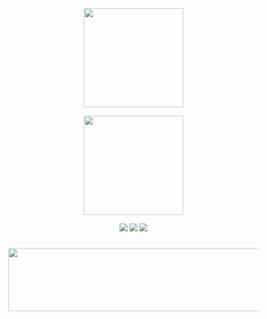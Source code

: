 <div align="center">
  <a href="https://github.com/slydeveloper">
    <img height=200 align="center" src="https://github-readme-stats.vercel.app/api?username=slydeveloper&theme=react" />
  </a>
</div>
<br/>
<div align="center">
  <a href="https://github.com/slydeveloper">
    <img height=200 align="center" src="https://github-readme-stats.vercel.app/api/top-langs?username=slydeveloper&layout=compact&theme=radical&langs_count=8&card_width=320" />
  </a>
</div>
<br/>
<div align="center">
  <img src="https://img.shields.io/badge/java-%23ED8B00.svg?style=for-the-badge&logo=openjdk&logoColor=white" /> 
  <img src="https://img.shields.io/badge/spring-%236DB33F.svg?style=for-the-badge&logo=spring&logoColor=white" /> 
  <img src="https://img.shields.io/badge/docker-%230db7ed.svg?style=for-the-badge&logo=docker&logoColor=white" /> 
</div>
<br/>
<p align="center"> 
  <a href="https://github.com/devxb/gitanimals">
    <img
      src="https://render.gitanimals.org/lines/slydeveloper"
      width="600"
      height="127"
    />
  </a>
</p>



